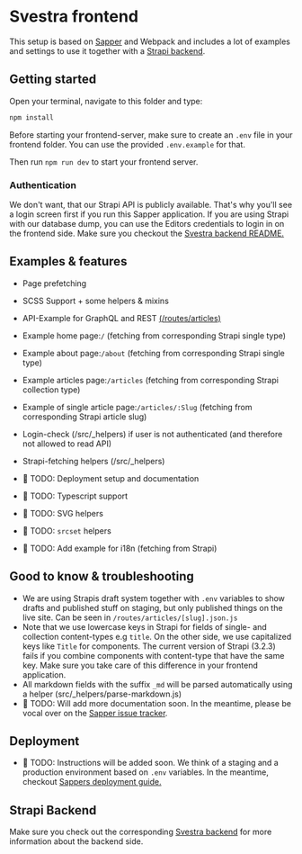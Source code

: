 # Svestra frontend

This setup is based on [Sapper](https://github.com/sveltejs/sapper) and Webpack and includes a lot of examples and settings to use it together with a [Strapi backend](https://github.com/mutoco/svestra/tree/master/backend).

## Getting started

Open your terminal, navigate to this folder and type:

```bash
npm install
```

Before starting your frontend-server, make sure to create an `.env` file in
your frontend folder. You can use the provided `.env.example` for that.

Then run `npm run dev` to start your frontend server.

### Authentication

We don't want, that our Strapi API is publicly available. That's why you'll see a login screen first if you run this Sapper application. If you are using Strapi with our database dump, you can use the Editors credentials to login in on the frontend side. Make sure you checkout the [Svestra backend README.](https://github.com/mutoco/svestra/tree/master/backend)

## Examples & features

- Page prefetching
- SCSS Support + some helpers & mixins
- API-Example for GraphQL and REST [(/routes/articles)](https://github.com/mutoco/svestra/tree/master/frontend/src/routes/articles)
- Example home page:`/` (fetching from corresponding Strapi single type)
- Example about page:`/about` (fetching from corresponding Strapi single type)
- Example articles page:`/articles` (fetching from corresponding Strapi collection type)
- Example of single article page:`/articles/:Slug` (fetching from corresponding Strapi article slug)
- Login-check (/src/_helpers) if user is not authenticated (and therefore not allowed to read API)
- Strapi-fetching helpers (/src/_helpers)

- 🚧 TODO: Deployment setup and documentation
- 🚧 TODO: Typescript support
- 🚧 TODO: SVG helpers
- 🚧 TODO: `srcset` helpers
- 🚧 TODO: Add example for i18n (fetching from Strapi)

## Good to know & troubleshooting
- We are using Strapis draft system together with `.env` variables to show drafts and published stuff on staging, but only published things on the live site. Can be seen in `/routes/articles/[slug].json.js` 
- Note that we use lowercase keys in Strapi for fields of single- and collection content-types e.g `title`. On the other side, we use capitalized keys like `Title` for components. The current version of Strapi (3.2.3) fails if you combine components with content-type that have the same key. Make sure you take care of this difference in your frontend application.
- All markdown fields with the suffix `_md` will be parsed automatically using a helper (src/_helpers/parse-markdown.js)
- 🚧 TODO: Will add more documentation soon. In the meantime, please be vocal over on the [Sapper issue tracker](https://github.com/sveltejs/sapper/issues).

## Deployment

- 🚧 TODO: Instructions will be added soon. We think of a staging and a production environment based on `.env` variables. In the meantime, checkout [Sappers deployment guide.](https://sapper.svelte.dev/docs#Deployment)

## Strapi Backend

Make sure you check out the corresponding [Svestra backend](https://github.com/mutoco/svestra/tree/master/backend) for more information about the backend side.
